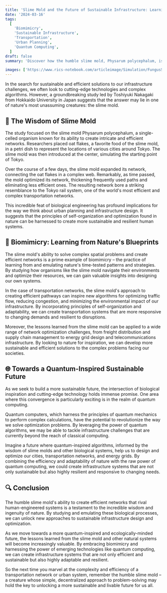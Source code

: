 ```yaml
---
title: 'Slime Mold and the Future of Sustainable Infrastructure: Learning from Natures Efficiency'
date: '2024-03-16'
tags:
  [
    'Biomimicry',
    'Sustainable Infrastructure',
    'Transportation',
    'Urban Planning',
    'Quantum Computing',
  ]
draft: false
summary: 'Discover how the humble slime mold, Physarum polycephalum, is revolutionizing the way we think about sustainable infrastructure and transportation networks. By studying the molds ability to create efficient pathways, researchers are gaining invaluable insights into optimizing our urban systems and paving the way for a more sustainable, quantum-inspired future.'

images: ['https://www.rics-notebook.com/articleimage/Simulation/FungusSimulation.png']
---
```


In the search for sustainable and efficient solutions to our infrastructure challenges, we often look to cutting-edge technologies and complex algorithms. However, a groundbreaking study led by Toshiyuki Nakagaki from Hokkaido University in Japan suggests that the answer may lie in one of nature's most unassuming creatures: the slime mold.

## 🍄 The Wisdom of Slime Mold

The study focused on the slime mold Physarum polycephalum, a single-celled organism known for its ability to create intricate and efficient networks. Researchers placed oat flakes, a favorite food of the slime mold, in a petri dish to represent the locations of various cities around Tokyo. The slime mold was then introduced at the center, simulating the starting point of Tokyo.

Over the course of a few days, the slime mold expanded its network, connecting the oat flakes in a complex web. Remarkably, as time passed, the mold optimized its network, thickening frequently used paths and eliminating less efficient ones. The resulting network bore a striking resemblance to the Tokyo rail system, one of the world's most efficient and complex transportation networks.

This incredible feat of biological engineering has profound implications for the way we think about urban planning and infrastructure design. It suggests that the principles of self-organization and optimization found in nature can be harnessed to create more sustainable and resilient human systems.

## 🌿 Biomimicry: Learning from Nature's Blueprints

The slime mold's ability to solve complex spatial problems and create efficient networks is a prime example of biomimicry – the practice of learning from and emulating nature's time-tested patterns and strategies. By studying how organisms like the slime mold navigate their environments and optimize their resources, we can gain valuable insights into designing our own systems.

In the case of transportation networks, the slime mold's approach to creating efficient pathways can inspire new algorithms for optimizing traffic flow, reducing congestion, and minimizing the environmental impact of our infrastructure. By incorporating principles of self-organization and adaptability, we can create transportation systems that are more responsive to changing demands and resilient to disruptions.

Moreover, the lessons learned from the slime mold can be applied to a wide range of network optimization challenges, from freight distribution and supply chain management to energy grid design and telecommunications infrastructure. By looking to nature for inspiration, we can develop more sustainable and efficient solutions to the complex problems facing our societies.

## 🌐 Towards a Quantum-Inspired Sustainable Future

As we seek to build a more sustainable future, the intersection of biological inspiration and cutting-edge technology holds immense promise. One area where this convergence is particularly exciting is in the realm of quantum computing.

Quantum computers, which harness the principles of quantum mechanics to perform complex calculations, have the potential to revolutionize the way we solve optimization problems. By leveraging the power of quantum algorithms, we may be able to tackle infrastructure challenges that are currently beyond the reach of classical computing.

Imagine a future where quantum-inspired algorithms, informed by the wisdom of slime molds and other biological systems, help us to design and optimize our cities, transportation networks, and energy grids. By combining the efficiency and adaptability of nature with the raw power of quantum computing, we could create infrastructure systems that are not only sustainable but also highly resilient and responsive to changing needs.

## 🔍 Conclusion

The humble slime mold's ability to create efficient networks that rival human-engineered systems is a testament to the incredible wisdom and ingenuity of nature. By studying and emulating these biological processes, we can unlock new approaches to sustainable infrastructure design and optimization.

As we move towards a more quantum-inspired and ecologically-minded future, the lessons learned from the slime mold and other natural systems will become increasingly valuable. By embracing biomimicry and harnessing the power of emerging technologies like quantum computing, we can create infrastructure systems that are not only efficient and sustainable but also highly adaptable and resilient.

So the next time you marvel at the complexity and efficiency of a transportation network or urban system, remember the humble slime mold – a creature whose simple, decentralized approach to problem-solving may hold the key to unlocking a more sustainable and livable future for us all.
